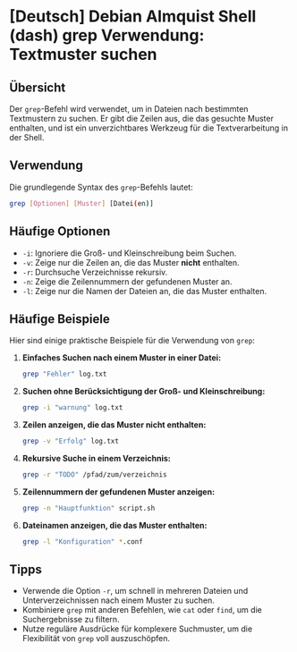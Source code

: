 # [Deutsch] Debian Almquist Shell (dash) grep Verwendung: Textmuster suchen

## Übersicht
Der `grep`-Befehl wird verwendet, um in Dateien nach bestimmten Textmustern zu suchen. Er gibt die Zeilen aus, die das gesuchte Muster enthalten, und ist ein unverzichtbares Werkzeug für die Textverarbeitung in der Shell.

## Verwendung
Die grundlegende Syntax des `grep`-Befehls lautet:

```bash
grep [Optionen] [Muster] [Datei(en)]
```

## Häufige Optionen
- `-i`: Ignoriere die Groß- und Kleinschreibung beim Suchen.
- `-v`: Zeige nur die Zeilen an, die das Muster **nicht** enthalten.
- `-r`: Durchsuche Verzeichnisse rekursiv.
- `-n`: Zeige die Zeilennummern der gefundenen Muster an.
- `-l`: Zeige nur die Namen der Dateien an, die das Muster enthalten.

## Häufige Beispiele
Hier sind einige praktische Beispiele für die Verwendung von `grep`:

1. **Einfaches Suchen nach einem Muster in einer Datei:**
   ```bash
   grep "Fehler" log.txt
   ```

2. **Suchen ohne Berücksichtigung der Groß- und Kleinschreibung:**
   ```bash
   grep -i "warnung" log.txt
   ```

3. **Zeilen anzeigen, die das Muster nicht enthalten:**
   ```bash
   grep -v "Erfolg" log.txt
   ```

4. **Rekursive Suche in einem Verzeichnis:**
   ```bash
   grep -r "TODO" /pfad/zum/verzeichnis
   ```

5. **Zeilennummern der gefundenen Muster anzeigen:**
   ```bash
   grep -n "Hauptfunktion" script.sh
   ```

6. **Dateinamen anzeigen, die das Muster enthalten:**
   ```bash
   grep -l "Konfiguration" *.conf
   ```

## Tipps
- Verwende die Option `-r`, um schnell in mehreren Dateien und Unterverzeichnissen nach einem Muster zu suchen.
- Kombiniere `grep` mit anderen Befehlen, wie `cat` oder `find`, um die Suchergebnisse zu filtern.
- Nutze reguläre Ausdrücke für komplexere Suchmuster, um die Flexibilität von `grep` voll auszuschöpfen.